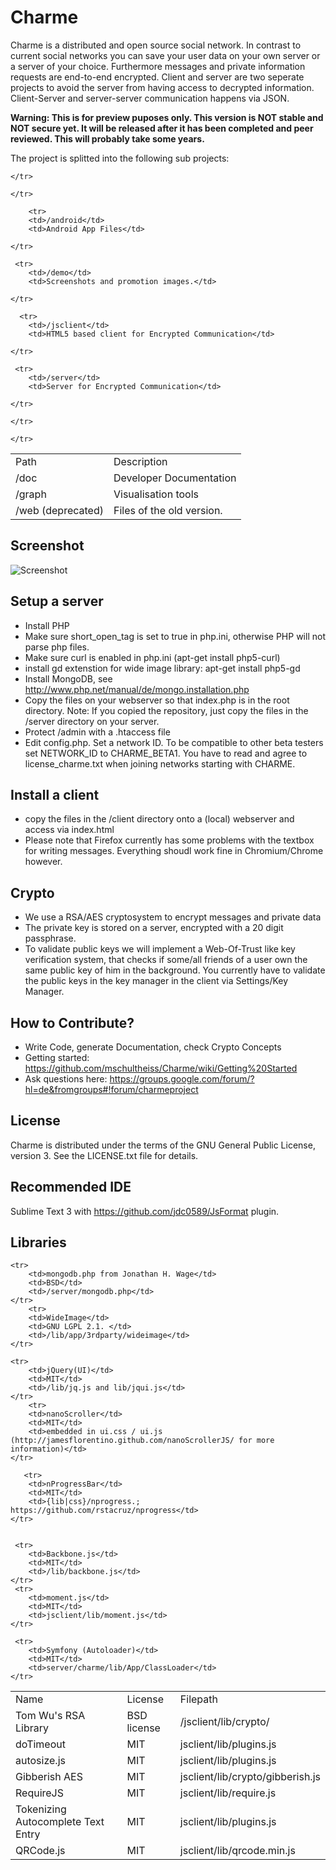 ﻿# Charme

Charme is a distributed and open source social network. In contrast to current social networks you can save your user data on your own server or a server of your choice. Furthermore messages and private information requests are end-to-end encrypted. Client and server are two seperate projects to avoid the server from having access to decrypted information. Client-Server and server-server communication happens via JSON.

**Warning: This is for preview puposes only. This version is NOT stable and NOT secure yet. It will be released after it has been completed and peer reviewed. This will probably take some years.**

The project is splitted into the following sub projects:



<table>
    <tr>
        <td>Path</td>
        <td>Description</td>

    </tr>

   <tr>
        <td>/doc</td>
        <td>Developer Documentation</td>

    </tr>

        <tr>
        <td>/android</td>
        <td>Android App Files</td>

    </tr>

     <tr>
        <td>/demo</td>
        <td>Screenshots and promotion images.</td>

    </tr>

      <tr>
        <td>/jsclient</td>
        <td>HTML5 based client for Encrypted Communication</td>

    </tr>

     <tr>
        <td>/server</td>
        <td>Server for Encrypted Communication</td>

    </tr>

<tr>
        <td>/graph</td>
        <td>Visualisation tools</td>

    </tr>

    
  <tr>
        <td>/web (deprecated)</td>
        <td>Files of the old version.</td>

    </tr>
    
</table>

## Screenshot

![Screenshot](https://raw.github.com/mschultheiss/charme/dev/demo/screen2.png "Screenshot")

## Setup a server

  * Install PHP
  * Make sure short_open_tag is set to true in php.ini, otherwise 
    PHP will not parse php files. 
  * Make sure curl is enabled in php.ini (apt-get install php5-curl)
  * install gd extenstion for wide image library: apt-get install php5-gd
  * Install MongoDB, see http://www.php.net/manual/de/mongo.installation.php
  *  Copy the files on your webserver so that index.php is in the root directory. Note: If you copied the repository, just copy the files in the /server directory on your server.
  * Protect /admin with a .htaccess file
  * Edit config.php. Set a network ID. To be compatible to other beta testers set NETWORK_ID to CHARME_BETA1. You have to read and agree to license_charme.txt when joining networks starting with CHARME.

## Install a client
 * copy the files in the /client directory onto a (local) webserver and access via index.html
 * Please note that Firefox currently has some problems with the textbox for writing messages. Everything shoudl work fine in Chromium/Chrome however.

## Crypto

* We use a RSA/AES cryptosystem to encrypt messages and private data
* The private key is stored on a server, encrypted with a 20 digit passphrase.
* To validate public keys we will implement a Web-Of-Trust like key verification system, that checks if some/all friends of a user own the same public key of him in the background. You currently have to validate the public keys in the key manager in the client via Settings/Key Manager.

## How to Contribute?

* Write Code, generate Documentation, check Crypto Concepts
* Getting started: https://github.com/mschultheiss/Charme/wiki/Getting%20Started
* Ask questions here: https://groups.google.com/forum/?hl=de&fromgroups#!forum/charmeproject

## License
Charme is distributed under the terms of the GNU General Public License,
version 3. See the LICENSE.txt file for details.

## Recommended IDE
Sublime Text 3 with https://github.com/jdc0589/JsFormat plugin.

## Libraries

<table>
    <tr>
        <td>Name</td>
        <td>License</td>
        <td>Filepath</td>
    </tr>

    <tr>
        <td>mongodb.php from Jonathan H. Wage</td>
        <td>BSD</td>
        <td>/server/mongodb.php</td>
    </tr>
        <tr>
        <td>WideImage</td>
        <td>GNU LGPL 2.1. </td>
        <td>/lib/app/3rdparty/wideimage</td>
    </tr>
   <tr>
        <td>Tom Wu's RSA Library</td>
        <td> BSD license</td>
        <td>/jsclient/lib/crypto/</td>
    </tr>
   
    <tr>
        <td>jQuery(UI)</td>
        <td>MIT</td>
        <td>/lib/jq.js and lib/jqui.js</td>
    </tr>
        <tr>
        <td>nanoScroller</td>
        <td>MIT</td>
        <td>embedded in ui.css / ui.js (http://jamesflorentino.github.com/nanoScrollerJS/ for more information)</td>
    </tr>

       <tr>
        <td>nProgressBar</td>
        <td>MIT</td>
        <td>{lib|css}/nprogress.; https://github.com/rstacruz/nprogress</td>
    </tr>


     <tr>
        <td>Backbone.js</td>
        <td>MIT</td>
        <td>/lib/backbone.js</td>
    </tr>
     <tr>
        <td>moment.js</td>
        <td>MIT</td>
        <td>jsclient/lib/moment.js</td>
    </tr>
 <tr>
        <td>doTimeout</td>
        <td>MIT</td>
        <td>jsclient/lib/plugins.js</td>
    </tr>
 <tr>
        <td>autosize.js</td>
        <td>MIT</td>
        <td>jsclient/lib/plugins.js</td>
    </tr>

 <tr>
        <td>Gibberish AES</td>
        <td>MIT</td>
        <td>jsclient/lib/crypto/gibberish.js</td>
    </tr>

 <tr>
        <td>RequireJS</td>
        <td>MIT</td>
        <td>jsclient/lib/require.js</td>
    </tr>

     <tr>
        <td>Symfony (Autoloader)</td>
        <td>MIT</td>
        <td>server/charme/lib/App/ClassLoader</td>
    </tr>


 <tr>
        <td>Tokenizing Autocomplete Text Entry</td>
        <td>MIT</td>
        <td>jsclient/lib/plugins.js</td>
    </tr>

 <tr>
        <td>QRCode.js</td>
        <td>MIT</td>
        <td>jsclient/lib/qrcode.min.js</td>
    </tr>





</table>

